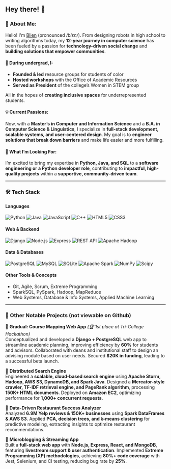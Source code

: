 ## Hey there! 👋 

### 💫 About Me:
Hello! I'm [Blien](https://www.linkedin.com/in/blien-habtu/) (pronounced _/blɛn/_). From designing robots in high school to writing algorithms today, my **12-year journey in computer science** has been fueled by a passion for **technology-driven social change** and **building solutions that empower communities**.  

#### 🌱 During undergrad, I:  
- **Founded & led** resource groups for students of color  
- **Hosted workshops** with the Office of Academic Resources  
- **Served as President** of the college’s Women in STEM group  

All in the hopes of **creating inclusive spaces** for underrepresented students.  

#### 💡 Current Passions:
Now, with a **Master’s in Computer and Information Science** and a **B.A. in Computer Science & Linguistics**, I specialize in **full-stack development, scalable systems, and user-centered design**. My goal is to **engineer solutions that break down barriers** and make life easier and more fulfilling.  

#### 🚀 What I’m Looking For: 
I’m excited to bring my expertise in **Python, Java, and SQL** to a **software engineering or a Python developer role**, contributing to **impactful, high-quality projects** within a **supportive, community-driven team**. 


---
### 🛠 Tech Stack  
#### **Languages**  
![Python](https://img.shields.io/badge/Python-3776AB?style=for-the-badge&logo=python&logoColor=white)  ![Java](https://img.shields.io/badge/Java-ED8B00?style=for-the-badge&logo=openjdk&logoColor=white)  ![JavaScript](https://img.shields.io/badge/JavaScript-F7DF1E?style=for-the-badge&logo=javascript&logoColor=black)  ![C++](https://img.shields.io/badge/C++-00599C?style=for-the-badge&logo=cplusplus&logoColor=white)  ![HTML5](https://img.shields.io/badge/html5-%23E34F26.svg?style=for-the-badge&logo=html5&logoColor=white) ![CSS3](https://img.shields.io/badge/css3-%231572B6.svg?style=for-the-badge&logo=css3&logoColor=white) 

#### **Web & Backend**  
![Django](https://img.shields.io/badge/Django-092E20?style=for-the-badge&logo=django&logoColor=white)  ![Node.js](https://img.shields.io/badge/Node.js-43853D?style=for-the-badge&logo=node.js&logoColor=white)  ![Express](https://img.shields.io/badge/Express.js-000000?style=for-the-badge&logo=express&logoColor=white)  ![REST API](https://img.shields.io/badge/RESTful_APIs-008080?style=for-the-badge) ![Apache Hadoop](https://img.shields.io/badge/Apache%20Hadoop-66CCFF?style=for-the-badge&logo=apachehadoop&logoColor=black)

#### **Data & Databases**  
![PostgreSQL](https://img.shields.io/badge/PostgreSQL-336791?style=for-the-badge&logo=postgresql&logoColor=white)  ![MySQL](https://img.shields.io/badge/MySQL-4479A1?style=for-the-badge&logo=mysql&logoColor=white) ![SQLite](https://img.shields.io/badge/sqlite-%2307405e.svg?style=for-the-badge&logo=sqlite&logoColor=white)  ![Apache Spark](https://img.shields.io/badge/Apache%20Spark-E25A1C?style=for-the-badge&logo=apachespark&logoColor=white)  ![NumPy](https://img.shields.io/badge/numpy-%23013243.svg?style=for-the-badge&logo=numpy&logoColor=white) ![Scipy](https://img.shields.io/badge/SciPy-%230C55A5.svg?style=for-the-badge&logo=scipy&logoColor=%white)

#### **Other Tools & Concepts**  
- Git, Agile, Scrum, Extreme Programming  
- SparkSQL, PySpark, Hadoop, MapReduce  
- Web Systems, Database & Info Systems, Applied Machine Learning  

---

### 📂 Other Notable Projects (not viewable on Github)

📌 **Gradual: Course Mapping Web App** *(🏆 1st place at Tri-College Hackathon)*  
Conceptualized and developed a **Django + PostgreSQL** web app to streamline academic planning, improving efficiency by **60%** for students and advisors. Collaborated with deans and institutional staff to design an advising module based on user needs. Secured **$20K in funding**, leading to a successful beta launch.   

📌 **Distributed Search Engine**  
Engineered a **scalable, cloud-based search engine** using **Apache Storm, Hadoop, AWS S3, DynamoDB, and Spark Java**. Designed a **Mercator-style crawler, TF-IDF retrieval engine, and PageRank algorithm**, processing **150K+ HTML documents**. Deployed on **Amazon EC2**, optimizing performance for **1,000+ concurrent requests**.  

📌 **Data-Driven Restaurant Success Analyzer**  
Analyzed **6.9M Yelp reviews & 150K+ businesses** using **Spark DataFrames & AWS S3**. Applied **PCA, decision trees, and k-means clustering** for predictive modeling, extracting insights to optimize restaurant recommendations.  

📌 **Microblogging & Streaming App**  
Built a **full-stack web app** with **Node.js, Express, React, and MongoDB**, featuring **livestream support & user authentication**. Implemented **Extreme Programming (XP) methodologies**, achieving **80%+ code coverage** with Jest, Selenium, and CI testing, reducing bug rate by **25%**.  
